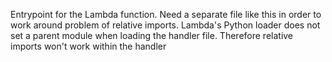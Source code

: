 Entrypoint for the Lambda function. Need a separate file like this in order to work around problem of relative imports.
Lambda's Python loader does not set a parent module when loading the handler file. Therefore relative imports won't
work within the handler
